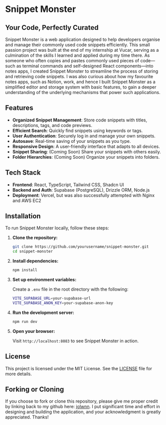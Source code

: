 # Snippet Monster

## Your Code, Perfectly Curated
Snippet Monster is a web application designed to help developers organise and manage their commonly used code snippets efficiently. This small passion project was built at the end of my internship at Vucar, serving as a culmination of the skills I learned and applied during my time there. As someone who often copies and pastes commonly used pieces of code—such as terminal commands and self-designed React components—into notes apps, I created Snippet Monster to streamline the process of storing and retrieving code snippets. I was also curious about how my favourite notes apps, such as Notion, work, and hence I built Snippet Monster as a simplified editor and storage system with basic features, to gain a deeper understanding of the underlying mechanisms that power such applications.

## Features

- **Organized Snippet Management**: Store code snippets with titles, descriptions, tags, and code previews.
- **Efficient Search**: Quickly find snippets using keywords or tags.
- **User Authentication**: Securely log in and manage your own snippets.
- **Autosave**: Real-time saving of your snippets as you type.
- **Responsive Design**: A user-friendly interface that adapts to all devices.
- **Snippet Sharing**: (Coming Soon) Share your snippets with others easily.
- **Folder Hierarchies**: (Coming Soon) Organize your snippets into folders.

## Tech Stack

- **Frontend**: React, TypeScript, Tailwind CSS, Shadcn UI
- **Backend and Auth**: Supabase (PostgreSQL), Drizzle ORM, Node.js
- **Deployment**: Vercel, but was also successfully attempted with Nginx and AWS EC2

## Installation

To run Snippet Monster locally, follow these steps:

1. **Clone the repository:**

   ```bash
   git clone https://github.com/yourusername/snippet-monster.git
   cd snippet-monster
   ```

2. **Install dependencies:**

   ```bash
   npm install
   ```

3. **Set up environment variables:**

   Create a `.env` file in the root directory with the following:

   ```bash
   VITE_SUPABASE_URL=your-supabase-url
   VITE_SUPABASE_ANON_KEY=your-supabase-anon-key
   ```

4. **Run the development server:**

   ```bash
   npm run dev
   ```

5. **Open your browser:**

   Visit `http://localhost:8083` to see Snippet Monster in action.

## License

This project is licensed under the MIT License. See the [LICENSE](LICENSE) file for more details.

## Forking or Cloning
If you choose to fork or clone this repository, please give me proper credit by linking back to my github here: [jolwnn](https://github.com/jolwnn). I put significant time and effort in designing and building the application, and your acknowledgment is greatly appreciated. Thanks!
